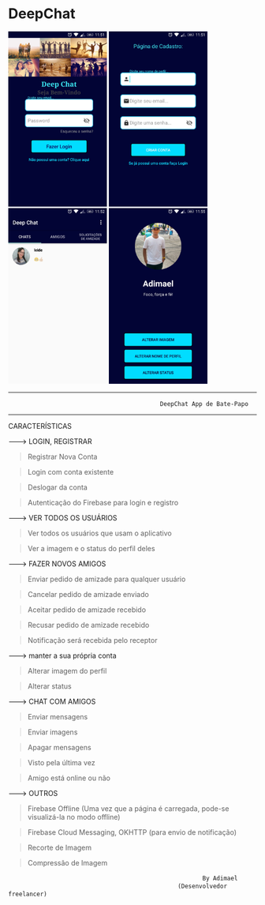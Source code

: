 # DeepChat

<img src="Screenshots/Screenshot_20190130-115130.jpeg" width="200"> <img src="Screenshots/Screenshot_20190130-115147.jpeg" width="200"> <img src="Screenshots/Screenshot_20190130-115222.jpeg" width="200"> <img src="Screenshots/Screenshot_20190130-115509.jpeg" width="200">
__________________________________________________________________________________________________________________
                                               DeepChat App de Bate-Papo
__________________________________________________________________________________________________________________ 

CARACTERÍSTICAS

  ---> LOGIN, REGISTRAR
  
> Registrar Nova Conta

> Login com conta existente

> Deslogar da conta

> Autenticação do Firebase para login e registro

  ---> VER TODOS OS USUÁRIOS
  
> Ver todos os usuários que usam o aplicativo

> Ver a imagem e o status do perfil deles


  ---> FAZER NOVOS AMIGOS
  
> Enviar pedido de amizade para qualquer usuário

> Cancelar pedido de amizade enviado

> Aceitar pedido de amizade recebido

> Recusar pedido de amizade recebido

> Notificação será recebida pelo receptor

  ---> manter a sua própria conta
  
> Alterar imagem do perfil

> Alterar status

  ---> CHAT COM AMIGOS
  
> Enviar mensagens

> Enviar imagens

> Apagar mensagens

> Visto pela última vez

> Amigo está online ou não

  ---> OUTROS
  
> Firebase Offline (Uma vez que a página é carregada, pode-se visualizá-la no modo offline)

> Firebase Cloud Messaging, OKHTTP (para envio de notificação)

> Recorte de Imagem

> Compressão de Imagem

                                                           By Adimael
                                                    (Desenvolvedor freelancer)
            
